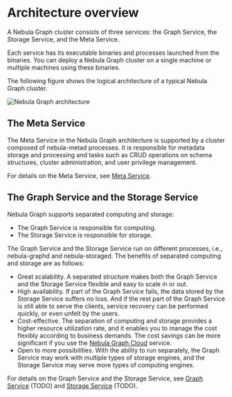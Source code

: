 # Architecture overview

A Nebula Graph cluster consists of three services: the Graph Service, the Storage Service, and the Meta Service.

Each service has its executable binaries and processes launched from the binaries. You can deploy a Nebula Graph cluster on a single machine or multiple machines using these binaries.

The following figure shows the logical architecture of a typical Nebula Graph cluster.

![Nebula Graph architecture](https://docs-cdn.nebula-graph.com.cn/docs-2.0/1.introduction/2.nebula-graph-architecture/nebula-graph-architecture-logical.png "Nebula Graph architecture")

## The Meta Service

The Meta Service in the Nebula Graph architecture is supported by a cluster composed of nebula-metad processes. It is responsible for metadata storage and processing and tasks such as CRUD operations on schema structures, cluster administration, and user privilege management.

For details on the Meta Service, see [Meta Service](2.meta-service.md).

## The Graph Service and the Storage Service

Nebula Graph supports separated computing and storage:

* The Graph Service is responsible for computing.
* The Storage Service is responsible for storage.

The Graph Service and the Storage Service run on different processes, i.e., nebula-graphd and nebula-storaged. The benefits of separated computing and storage are as follows:

* Great scalability. A separated structure makes both the Graph Service and the Storage Service flexible and easy to scale in or out.
* High availability. If part of the Graph Service fails, the data stored by the Storage Service suffers no loss. And if the rest part of the Graph Service is still able to serve the clients, service recovery can be performed quickly, or even unfelt by the users.
* Cost-effective. The separation of computing and storage provides a higher resource utilization rate, and it enables you to manage the cost flexibly according to business demands. The cost savings can be more significant if you use the [Nebula Graph Cloud](https://www.nebula-cloud.io/ "Nebula Graph Cloud official website") service.
* Open to more possibilities. With the ability to run separately, the Graph Service may work with multiple types of storage engines, and the Storage Service may serve more types of computing engines.

For details on the Graph Service and the Storage Service, see [Graph Service](3.graph-service.md) (TODO) and [Storage Service](4.storage-service.md) (TODO).
